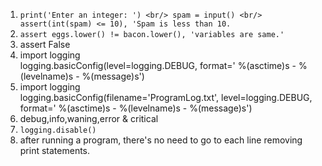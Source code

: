 1. ```print('Enter an integer: ') <br/> spam = input() <br/> assert(int(spam) <= 10), 'Spam is less than 10.```
2. ```assert eggs.lower() != bacon.lower(), 'variables are same.'```
3. assert False
4.  import logging <br/>  logging.basicConfig(level=logging.DEBUG, format=' %(asctime)s -
%(levelname)s -  %(message)s')
5. import logging <br/> logging.basicConfig(filename='ProgramLog.txt', level=logging.DEBUG, format=' %(asctime)s -  %(levelname)s -  %(message)s')
6. debug,info,waning,error & critical
7. ```logging.disable()```
8. after running a program, there's no need to go to each line removing print statements.